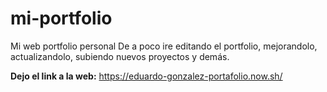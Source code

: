 # mi-portfolio
Mi web portfolio personal
De a poco ire editando el portfolio, mejorandolo, actualizandolo, subiendo nuevos proyectos y demás.

**Dejo el link a la web:** https://eduardo-gonzalez-portafolio.now.sh/
